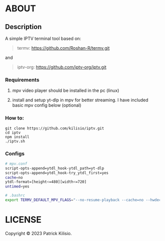 # ABOUT

<!-- ## Homepage -->


## Description
A simple IPTV terminal tool based on:

>termv: https://github.com/Roshan-R/termv.git

and

>iptv-org: https://github.com/iptv-org/iptv.git

### Requirements

1. mpv video player should be installed in the pc (linux)

2. install and setup yt-dlp in mpv for better streaming. I have included basic mpv config below (optional)

### How to:
    git clone https://github.com/kilisio/iptv.git
    cd iptv
    npm install
    ./iptv.sh

### Configs

```bash
# mpv.conf
script-opts-append=ytdl_hook-ytdl_path=yt-dlp
script-opts-append=ytdl_hook-try_ytdl_first=yes
cache=no
ytdl-format=[height<=480][width<=720]
untimed=yes

# .bashrc
export TERMV_DEFAULT_MPV_FLAGS="--no-resume-playback --cache=no --hwdec=no --ytdl-format=[height<=480][width<=720]"

```


# LICENSE
Copyright © 2023 Patrick Kilisio.

